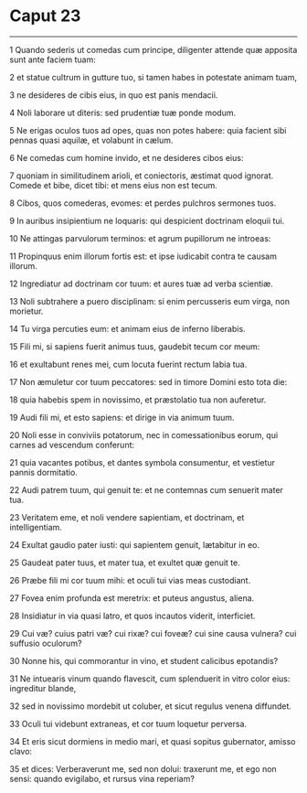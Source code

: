 # Caput 23

***

1 Quando sederis ut comedas cum principe, diligenter attende quæ apposita sunt ante faciem tuam:

2 et statue cultrum in gutture tuo, si tamen habes in potestate animam tuam,

3 ne desideres de cibis eius, in quo est panis mendacii.

4 Noli laborare ut diteris: sed prudentiæ tuæ ponde modum.

5 Ne erigas oculos tuos ad opes, quas non potes habere: quia facient sibi pennas quasi aquilæ, et volabunt in cælum.

6 Ne comedas cum homine invido, et ne desideres cibos eius:

7 quoniam in similitudinem arioli, et coniectoris, æstimat quod ignorat. Comede et bibe, dicet tibi: et mens eius non est tecum.

8 Cibos, quos comederas, evomes: et perdes pulchros sermones tuos.

9 In auribus insipientium ne loquaris: qui despicient doctrinam eloquii tui.

10 Ne attingas parvulorum terminos: et agrum pupillorum ne introeas:

11 Propinquus enim illorum fortis est: et ipse iudicabit contra te causam illorum.

12 Ingrediatur ad doctrinam cor tuum: et aures tuæ ad verba scientiæ.

13 Noli subtrahere a puero disciplinam: si enim percusseris eum virga, non morietur.

14 Tu virga percuties eum: et animam eius de inferno liberabis.

15 Fili mi, si sapiens fuerit animus tuus, gaudebit tecum cor meum:

16 et exultabunt renes mei, cum locuta fuerint rectum labia tua.

17 Non æmuletur cor tuum peccatores: sed in timore Domini esto tota die:

18 quia habebis spem in novissimo, et præstolatio tua non auferetur.

19 Audi fili mi, et esto sapiens: et dirige in via animum tuum.

20 Noli esse in conviviis potatorum, nec in comessationibus eorum, qui carnes ad vescendum conferunt:

21 quia vacantes potibus, et dantes symbola consumentur, et vestietur pannis dormitatio.

22 Audi patrem tuum, qui genuit te: et ne contemnas cum senuerit mater tua.

23 Veritatem eme, et noli vendere sapientiam, et doctrinam, et intelligentiam.

24 Exultat gaudio pater iusti: qui sapientem genuit, lætabitur in eo.

25 Gaudeat pater tuus, et mater tua, et exultet quæ genuit te.

26 Præbe fili mi cor tuum mihi: et oculi tui vias meas custodiant.

27 Fovea enim profunda est meretrix: et puteus angustus, aliena.

28 Insidiatur in via quasi latro, et quos incautos viderit, interficiet.

29 Cui væ? cuius patri væ? cui rixæ? cui foveæ? cui sine causa vulnera? cui suffusio oculorum?

30 Nonne his, qui commorantur in vino, et student calicibus epotandis?

31 Ne intuearis vinum quando flavescit, cum splenduerit in vitro color eius: ingreditur blande,

32 sed in novissimo mordebit ut coluber, et sicut regulus venena diffundet.

33 Oculi tui videbunt extraneas, et cor tuum loquetur perversa.

34 Et eris sicut dormiens in medio mari, et quasi sopitus gubernator, amisso clavo:

35 et dices: Verberaverunt me, sed non dolui: traxerunt me, et ego non sensi: quando evigilabo, et rursus vina reperiam?

